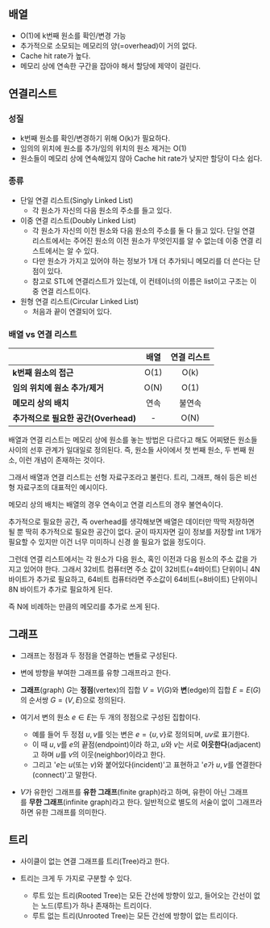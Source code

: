 ## 배열

- O(1)에 k번째 원소를 확인/변경 가능
- 추가적으로 소모되는 메모리의 양(=overhead)이 거의 없다.
- Cache hit rate가 높다.
- 메모리 상에 연속한 구간을 잡아야 해서 할당에 제약이 걸린다.

## 연결리스트

### 성질
- k번째 원소를 확인/변경하기 위해 O(k)가 필요하다.
- 임의의 위치에 원소를 추가/임의 위치의 원소 제거는 O(1)
- 원소들이 메모리 상에 연속해있지 않아 Cache hit rate가 낮지만 할당이 다소 쉽다.

### 종류
- 단일 연결 리스트(Singly Linked List)
    - 각 원소가 자신의 다음 원소의 주소를 들고 있다.
- 이중 연결 리스트(Doubly Linked List)
    - 각 원소가 자신의 이전 원소와 다음 원소의 주소를 둘 다 들고 있다. 단일 연결 리스트에서는 주어진 원소의 이전 원소가 무엇인지를 알 수 없는데 이중 연결 리스트에서는 알 수 있다.
    - 다만 원소가 가지고 있어야 하는 정보가 1개 더 추가되니 메모리를 더 쓴다는 단점이 있다.
    - 참고로 STL에 연결리스트가 있는데, 이 컨테이너의 이름은 list이고 구조는 이중 연결 리스트이다.
- 원형 연결 리스트(Circular Linked List)
    - 처음과 끝이 연결되어 있다.

### 배열 vs 연결 리스트
|                            |  배열  | 연결 리스트 |
| -------------------------- | :--: | :----: |
| **k번째 원소의 접근**             | O(1) |  O(k)  |
| **임의 위치에 원소 추가/제거**        | O(N) |  O(1)  |
| **메모리 상의 배치**              |  연속  |  불연속   |
| **추가적으로 필요한 공간(Overhead)** |  -   |  O(N)  |

배열과 연결 리스트는 메모리 상에 원소를 놓는 방법은 다르다고 해도 어찌됐든 원소들 사이의 선후 관계가 일대일로 정의된다. 즉, 원소들 사이에서 첫 번째 원소, 두 번째 원소, 이런 개념이 존재하는 것이다.

그래서 배열과 연결 리스트는 선형 자료구조라고 불린다. 트리, 그래프, 해쉬 등은 비선형 자료구조의 대표적인 예시이다.

메모리 상의 배치는 배열의 경우 연속이고 연결 리스트의 경우 불연속이다.

추가적으로 필요한 공간, 즉 overhead를 생각해보면 배열은 데이터만 딱딱 저장하면 될 뿐 딱히 추가적으로 필요한 공간이 없다. 굳이 따지자면 길이 정보를 저장할 int 1개가 필요할 수 있지만 이건 너무 미미하니 신경 쓸 필요가 없을 정도이다.

그런데 연결 리스트에서는 각 원소가 다음 원소, 혹인 이전과 다음 원소의 주소 값을 가지고 있어야 한다. 그래서 32비트 컴퓨터면 주소 값이 32비트(=4바이트) 단위이니 4N 바이트가 추가로 필요하고, 64비트 컴퓨터라면 주소값이 64비트(=8바이트) 단위이니 8N 바이트가 추가로 필요하게 된다.

즉 N에 비례하는 만큼의 메모리를 추가로 쓰게 된다.

## 그래프

- 그래프는 정점과 두 정점을 연결하는 변들로 구성된다.
- 변에 방향을 부여한 그래프를 유향 그래프라고 한다.

- **그래프**(graph) $G$는 **정점**(vertex)의 집합 $V=V(G)$와 **변**(edge)의 집합 $E=E(G)$의 순서쌍 $G=(V,E)$으로 정의된다.
- 여기서 변의 원소 $e∈E$는 두 개의 정점으로 구성된 집합이다.
	- 예를 들어 두 정점 $u,v$를 잇는 변은 $e=\{u,v\}$로 정의되며, $uv$로 표기한다.
	- 이 때 $u,v$를 $e$의 끝점(endpoint)이라 하고, $u$와 $v$는 서로 **이웃한다**(adjacent)고 하며 $u$를 $v$의 이웃(neighbor)이라고 한다.
	- 그리고 '$e$는 $u$(또는 $v$)와 붙어있다(incident)'고 표현하고 '$e$가 $u,v$를 연결한다(connect)'고 말한다.  
- $V$가 유한인 그래프를 **유한 그래프**(finite graph)라고 하며, 유한이 아닌 그래프를 **무한 그래프**(infinite graph)라고 한다. 일반적으로 별도의 서술이 없이 그래프라 하면 유한 그래프를 의미한다.  

## 트리

- 사이클이 없는 연결 그래프를 트리(Tree)라고 한다.

- 트리는 크게 두 가지로 구분할 수 있다.
	- 루트 있는 트리(Rooted Tree)는 모든 간선에 방향이 있고, 들어오는 간선이 없는 노드(루트)가 하나 존재하는 트리이다.
	- 루트 없는 트리(Unrooted Tree)는 모든 간선에 방향이 없는 트리이다.
